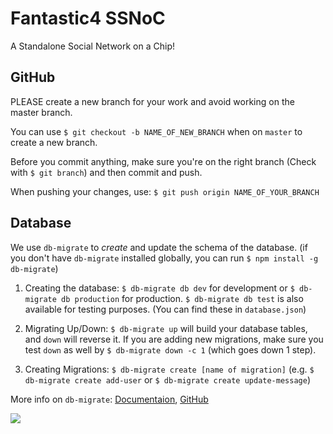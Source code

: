 # Fantastic4 SSNoC

A Standalone Social Network on a Chip!

## GitHub

PLEASE create a new branch for your work and avoid working on the master branch.

You can use `$ git checkout -b NAME_OF_NEW_BRANCH` when on `master` to create a new branch.

Before you commit anything, make sure you're on the right branch (Check with `$ git branch`) and then commit and push. 

When pushing your changes, use: `$ git push origin NAME_OF_YOUR_BRANCH`

## Database

We use `db-migrate` to *create* and update the schema of the database.
(if you don't have `db-migrate` installed globally, you can run `$ npm install -g db-migrate`)

1. Creating the database: `$ db-migrate db dev` for development or `$ db-migrate db production` for production. `$ db-migrate db test` is also available for testing purposes. (You can find these in `database.json`)

2. Migrating Up/Down: `$ db-migrate up` will build your database tables, and `down` will reverse it. If you are adding new migrations, make sure you test `down` as well by `$ db-migrate down -c 1` (which goes down 1 step).

3. Creating Migrations: `$ db-migrate create [name of migration]` (e.g. `$ db-migrate create add-user` or `$ db-migrate create update-message`)

More info on `db-migrate`: [Documentaion](http://db-migrate.readthedocs.org/en/latest/), [GitHub](https://github.com/db-migrate/node-db-migrate)


![](https://s-media-cache-ak0.pinimg.com/236x/d9/8a/99/d98a99d92253adf6c694e014ea3ee9af.jpg)
